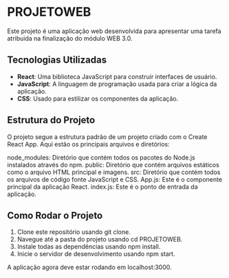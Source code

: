 # PROJETOWEB

Este projeto é uma aplicação web desenvolvida para apresentar uma tarefa atribuida na finalização do módulo WEB 3.0.

## Tecnologias Utilizadas

- **React**: Uma biblioteca JavaScript para construir interfaces de usuário.
- **JavaScript**: A linguagem de programação usada para criar a lógica da aplicação.
- **CSS**: Usado para estilizar os componentes da aplicação.

## Estrutura do Projeto

O projeto segue a estrutura padrão de um projeto criado com o Create React App. Aqui estão os principais arquivos e diretórios:

node_modules: Diretório que contém todos os pacotes do Node.js instalados através do npm.
public: Diretório que contém arquivos estáticos como o arquivo HTML principal e imagens.
src: Diretório que contém todos os arquivos de código fonte JavaScript e CSS.
App.js: Este é o componente principal da aplicação React.
index.js: Este é o ponto de entrada da aplicação.

## Como Rodar o Projeto

1. Clone este repositório usando git clone.
2. Navegue até a pasta do projeto usando cd PROJETOWEB.
3. Instale todas as dependências usando npm install.
4. Inicie o servidor de desenvolvimento usando npm start.

A aplicação agora deve estar rodando em localhost:3000.


